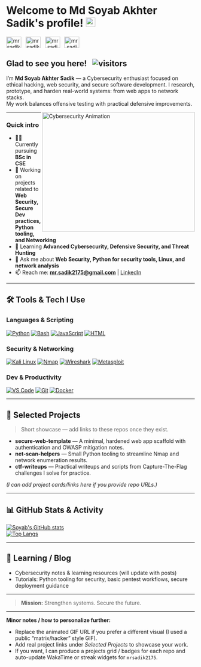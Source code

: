 # Welcome to Md Soyab Akhter Sadik's profile! <a href="https://soyabsadik2006.wixsite.com/soyabsadik"><img src="https://media.giphy.com/media/hvRJCLFzcasrR4ia7z/giphy.gif" width="25px"></a>

<a href="https://www.linkedin.com/in/mrsadik2175/" target="_blank"><img align="center" src="https://raw.githubusercontent.com/rahuldkjain/github-profile-readme-generator/master/src/images/icons/Social/linked-in-alt.svg" alt="mrsadik2175" height="30" width="40" /></a>
&nbsp;
<a href="https://x.com/mrsadik2175" target="_blank"><img align="center" src="https://raw.githubusercontent.com/rahuldkjain/github-profile-readme-generator/master/src/images/icons/Social/twitter.svg" alt="mrsadik2175" height="30" width="40" /></a>
&nbsp;
<a href="https://www.instagram.com/mr.sadik2175/" target="_blank"><img align="center" src="https://raw.githubusercontent.com/rahuldkjain/github-profile-readme-generator/master/src/images/icons/Social/instagram.svg" alt="mr.sadik2175" height="30" width="40" /></a>
&nbsp;
<a href="https://www.facebook.com/mr.sadik2175" target="_blank"><img align="center" src="https://raw.githubusercontent.com/rahuldkjain/github-profile-readme-generator/master/src/images/icons/Social/facebook.svg" alt="mr.sadik2175" height="30" width="40" /></a>
&nbsp;

## Glad to see you here! &nbsp; ![visitors](https://visitor-badge.glitch.me/badge?page_id=mrsadik2175.mrsadik2175)

I’m **Md Soyab Akhter Sadik** — a Cybersecurity enthusiast focused on ethical hacking, web security, and secure software development. I research, prototype, and harden real-world systems: from web apps to network stacks.  
My work balances offensive testing with practical defensive improvements.

<!-- Hacking / Cybersecurity vibe animation (right aligned) -->
<img align="right" alt="Cybersecurity Animation" src="https://media.giphy.com/media/3o7btPCcdNniyf0ArS/giphy.gif" width="408" height="318" />

---

### Quick intro
- 👨‍🎓 Currently pursuing **BSc in CSE**  
- 🔭 Working on projects related to **Web Security, Secure Dev practices, Python tooling, and Networking**  
- 🌱 Learning **Advanced Cybersecurity, Defensive Security, and Threat Hunting**  
- 💬 Ask me about **Web Security, Python for security tools, Linux, and network analysis**  
- 📫 Reach me: **[mr.sadik2175@gmail.com](mailto:mr.sadik2175@gmail.com)** | [LinkedIn](https://www.linkedin.com/in/mrsadik2175)

---

## 🛠️ Tools & Tech I Use
### Languages & Scripting
<p>
  <a href="#"><img alt="Python" src="https://img.shields.io/badge/Python-14354C.svg?logo=python&logoColor=white"></a>
  <a href="#"><img alt="Bash" src="https://img.shields.io/badge/Bash-121011.svg?logo=gnu-bash&logoColor=white"></a>
  <a href="#"><img alt="JavaScript" src="https://img.shields.io/badge/JavaScript-F7DF1E.svg?logo=javascript&logoColor=black"></a>
  <a href="#"><img alt="HTML" src="https://img.shields.io/badge/HTML-E34F26.svg?logo=html5&logoColor=white"></a>
</p>

### Security & Networking
<p>
  <a href="#"><img alt="Kali Linux" src="https://img.shields.io/badge/Kali%20Linux-557C94?logo=kalilinux&logoColor=white"></a>
  <a href="#"><img alt="Nmap" src="https://img.shields.io/badge/Nmap-9BE200?logo=nmap&logoColor=black"></a>
  <a href="#"><img alt="Wireshark" src="https://img.shields.io/badge/Wireshark-1080FF?logo=wireshark&logoColor=white"></a>
  <a href="#"><img alt="Metasploit" src="https://img.shields.io/badge/Metasploit-CE0000?logo=metasploit&logoColor=white"></a>
</p>

### Dev & Productivity
<p>
  <a href="#"><img alt="VS Code" src="https://img.shields.io/badge/VS%20Code-0078d7.svg?logo=visual-studio-code&logoColor=white"></a>
  <a href="#"><img alt="Git" src="https://img.shields.io/badge/Git-F05033.svg?logo=git&logoColor=white"></a>
  <a href="#"><img alt="Docker" src="https://img.shields.io/badge/Docker-2496ED.svg?logo=docker&logoColor=white"></a>
</p>

---

## 🔭 Selected Projects
> Short showcase — add links to these repos once they exist.

- **secure-web-template** — A minimal, hardened web app scaffold with authentication and OWASP mitigation notes.  
- **net-scan-helpers** — Small Python tooling to streamline Nmap and network enumeration results.  
- **ctf-writeups** — Practical writeups and scripts from Capture-The-Flag challenges I solve for practice.

*(I can add project cards/links here if you provide repo URLs.)*

---

## 📊 GitHub Stats & Activity
[![Soyab's GitHub stats](https://github-readme-stats.vercel.app/api?username=mrsadik2175&show_icons=true&count_private=true&theme=react&hide_border=true)](https://github.com/anuraghazra/github-readme-stats)  
[![Top Langs](https://github-readme-stats.vercel.app/api/top-langs/?username=mrsadik2175&layout=compact&theme=react&hide_border=true)](https://github.com/anuraghazra/github-readme-stats)

---

## 📕 Learning / Blog
- Cybersecurity notes & learning resources (will update with posts)  
- Tutorials: Python tooling for security, basic pentest workflows, secure deployment guidance

---

> **Mission:** Strengthen systems. Secure the future.

---

**Minor notes / how to personalize further:**  
- Replace the animated GIF URL if you prefer a different visual (I used a public “matrix/hacker” style GIF).  
- Add real project links under *Selected Projects* to showcase your work.  
- If you want, I can produce a projects grid / badges for each repo and auto-update WakaTime or streak widgets for `mrsadik2175`.
